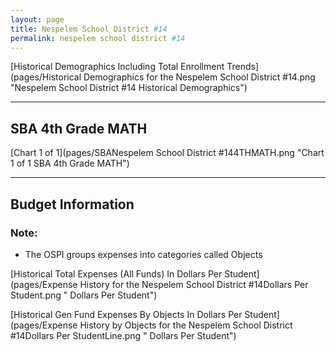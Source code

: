 ```yaml
---
layout: page
title: Nespelem School District #14
permalink: nespelem school district #14
---
```



[Historical Demographics Including Total Enrollment Trends](pages/Historical Demographics for the Nespelem School District #14.png "Nespelem School District #14 Historical Demographics")

___

## SBA 4th Grade MATH

[Chart 1 of 1](pages/SBANespelem School District #144THMATH.png "Chart 1 of 1 SBA 4th Grade MATH")


___

## Budget Information
### Note:
- The OSPI groups expenses into categories called Objects

[Historical Total Expenses (All Funds) In Dollars Per Student](pages/Expense History for the Nespelem School District #14Dollars Per Student.png " Dollars Per Student")

[Historical Gen Fund Expenses By Objects In Dollars Per Student](pages/Expense History by Objects for the Nespelem School District #14Dollars Per StudentLine.png " Dollars Per Student")

